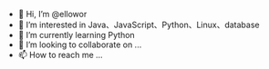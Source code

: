 - 👋 Hi, I’m @ellowor
- 👀 I’m interested in Java、JavaScript、Python、Linux、database
- 🌱 I’m currently learning Python
- 💞️ I’m looking to collaborate on ...
- 📫 How to reach me ...

<!---
ellowor/ellowor is a ✨ special ✨ repository because its `README.md` (this file) appears on your GitHub profile.
You can click the Preview link to take a look at your changes.
--->
